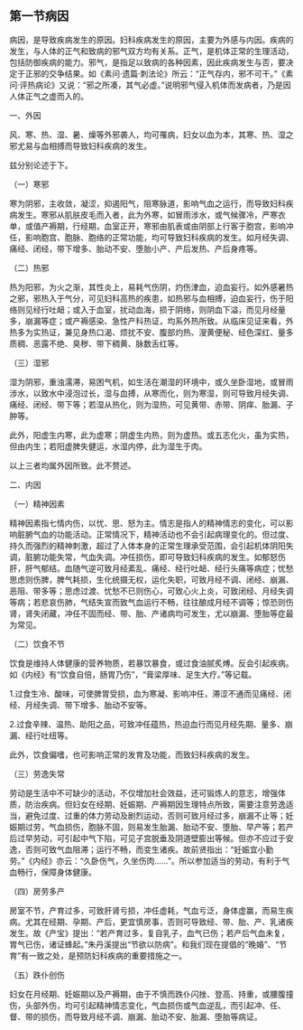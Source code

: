 ## 第一节病因

病因，是导致疾病发生的原因。妇科疾病发生的原因，主要为外感与内因。疾病的发生，与人体的正气和致病的邪气双方均有关系。正气，是机体正常的生理活动，包括防御疾病的能力。邪气，是指足以致病的各种因素，因此疾病发生与否，要决定于正邪的交争结果。如《素问·遗篇·刺法论》所云：“正气存内，邪不可干。”《素问·评热病论》又说：“邪之所凑，其气必虚。”说明邪气侵入机体而发病者，乃是因人体正气之虚而入的。

一、外因

风、寒、热、湿、暑、燥等外邪袭人，均可罹病，妇女以血为本，其寒、热、湿之邪尤易与血相搏而导致妇科疾病的发生。

兹分别论述于下。

（一）寒邪

寒为阴邪，主收敛，凝涩，抑遏阳气，阻寒脉道，影响气血之运行，而导致妇科疾病发生。寒邪从肌肤皮毛而入者，此为外寒，如冒雨涉水，或气候骤冷，严寒衣单，或值产褥期，行经期，血室正开，寒邪由肌表或由阴部上行客于胞宫，影响冲任，影响胞宫、胞脉、胞络的正常功能，均可导致妇科疾病的发生。如月经失调、痛经、闭经，带下增多、胎动不安、堕胎小产、产后发热、产后身疼等。

（二）热邪

热为阳邪，为火之渐，其性炎上，易耗气伤阴，灼伤津血，迫血妄行。如外感暑热之邪，邪热入于气分，可见妇科高热的疾患，如热邪与血相搏，迫血妄行，伤于阳络则见经行吐衄；或入于血室，扰动血海，损于阴络，则阴血下溢，而见月经量多，崩漏等症；或产褥感染、急性产科热证，均系外热所致。从临床见证来看，外热多为实热证，兼见身热口渴、烦扰不安、腹部灼热、溲黄便秘、经色深红、量多质稠、恶露不绝、臭秽、带下稠黄、脉数舌红等。

（三）湿邪

湿为阴邪，重浊濡滞，易困气机，如生活在潮湿的环境中，或久坐卧湿地，或冒雨涉水，以致水中浸泡过长，湿与血搏，从寒而化，则为寒湿，则可导致月经失调、痛经、闭经、带下等；若湿从热化，则为湿热，可见黄带、赤带、阴痒、胎漏、子肿等。

此外，阳虚生内寒，此为虚寒；阴虚生内热，则为虚热。或五志化火，虽为实热，但由内生；若阳虚脾失健运，水湿内停，此为湿生于肉。

以上三者均属外因所致。此不赘述。

二、内因

（一）精神因素

精神因素指七情内伤，以忧、思、怒为主。情志是指人的精神情志的变化，可以影响脏腑气血的功能活动。正常情况下，精神活动也不会引起病理变化的。但过度、持久而强烈的精神刺激，超过了人体本身的正常生理承受范围，会引起机体阴阳失调，脏腑功能失常，气血失调。冲任损伤，即可导致妇科疾病的发生。如郁怒伤肝，肝气郁结。血随气逆可致月经紊乱、痛经、经行吐衄、经行头痛等病症；忧愁思虑则伤脾，脾气耗损，生化统摄无权，运化失职，可致月经不调、闭经、崩漏、恶阻、带多等；思虑过渡、忧愁不已则伤心，可致心火上炎，可致闭经、月经失调等病；若悲哀伤肺，气结失宣而致气血运行不畅，往往酿成月经不调等；惊恐则伤肾，肾失闭藏，冲任不固而经、带、胎、产诸病均可发生，尤以崩漏、堕胎等症最为常见。

（二）饮食不节

饮食是维持人体健康的营养物质，若暴饮暴食，或过食油腻炙煿。反会引起疾病。如《内经》有“饮食自倍，肠胃乃伤”，“膏梁厚味、足生大疗。”等记载。

1.过食生冷、酸味，可使脾胃受损，血为寒凝、影响冲任，滞涩不通而见痛经、闭经、月经失调、带下增多、胎动不安等。

2.过食辛辣、温热、助阳之品，可致冲任蕴热，热迫血行而见月经先期、量多、崩漏、经行吐纽等。

此外，饮食偏嗜，也可影响正常的发育及功能，而致妇科疾病的发生。

（三）劳逸失常

劳动是生活中不可缺少的活动，不仅增加社会效益，还可锻炼人的意志，增强体质，防治疾病。但妇女在经期、妊娠期、产褥期因生理特点所致，需要注意劳逸适当，避免过度、过重的体力劳动及剧烈运动，否则可致月经过多，崩漏不止等；妊娠期过劳，气血损伤，胞脉不固，则易发生胎漏、胎动不安、堕胎、早产等；若产后过早劳动，可引起中气下陷，可见子宫脱垂及阴道壁膨出等候。但亦不应过于安逸，否则可致气血阻滞；运行不畅，而变生诸疾。故前贤指出：“妊娠宜小勤劳。”《内经》亦云：“久卧伤气，久坐伤肉……”。所以参加适当的劳动，有利于气血畅行，保障身体健康。

（四）房劳多产

房室不节，产育过多，可致肝肾亏损，冲任虚耗，气血亏泛，身体虚赢，而易生疾病。尤其在经期、孕期、产后，更宜慎房事，否则可导致经、带、胎、产、乳诸疾发生。故《产宝》提出：“若产育过多，复自乳子，血气已伤；若产后气血未复，胃气已伤，诸证蜂起。”朱丹溪提出“节欲以防病”。和我们现在提倡的“晚婚”、“节育”有一致之处，是预防妇科疾病的重要措施之一。

（五）跌仆创伤

妇女在月经期、妊娠期以及产褥期，由于不慎而跌仆闪挫、登高、持重，或腰腹撞伤，头部外伤，均可引起精神情志变化，气血损伤或气血逆乱，而引起冲、任、督、带的损伤，而导致月经不调、崩漏、胎动不安、胎漏、堕胎等病证。
